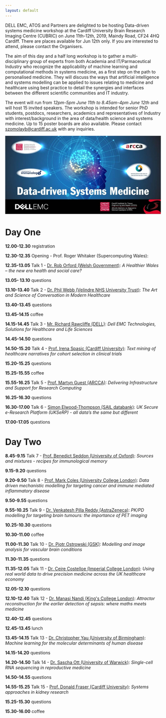 ```yaml
---
layout: default
---
```


DELL EMC, ATOS and Partners are delighted to be hosting Data-driven systems medicine workshop at the Cardiff University Brain Research Imaging Centre (CUBRIC) on June 11th-12th, 2019, Maindy Road, CF24 4HQ Cardiff. There are places available for Jun 12th only. If you are interested to attend, please contact the Organisers.


The aim of this day and a half long workshop is to gather a multi-disciplinary group of experts from both Academia and IT/Parmaceutical Industry who recognize the applicability of machine learning and computational methods in systems medicine, as a first step on the path to personalised medicine. They will discuss the ways that artificial intelligence and systems modelling can be applied to issues relating to medicine and healthcare using best practice to detail the synergies and interfaces between the different scientific communities and IT industry.


The event will run from *12pm-5pm June 11th to 8.45am-4pm June 12th* and will host 15 invited speakers. The workshop is intended for senior PhD students, postdocs, researchers, academics and representatives of Industry with interest/background in the area of data/health science and systems medicine. Up to 15 poster boards are also available. Please contact szomolayb@cardiff.ac.uk with any inquiries.

![](flyer.jpeg)


<h1>Day One</h1>

**12.00-12.30** registration

**12.30-12.35** Opening - Prof. Roger Whitaker (Supercomputing Wales):

**12.35-13.05** Talk 1 - <u>Dr. Rob Orford (Welsh Government)</u>:
_A Healthier Wales – the new era health and social care?_

**13.05- 13.10** questions

**13.10-13.40** Talk 2 - <u>Dr. Phil Webb (Velindre NHS University Trust)</u>:
_The Art and Science of Conversation in Modern Healthcare_

**13.40-13.45** questions

**13.45-14.15** coffee

**14.15-14.45** Talk 3 - <u>Mr. Richard Rawcliffe (DELL)</u>:
_Dell EMC Technologies, Solutions for Healthcare and Life Sciences_

**14.45-14.50** questions

**14.50-15.20** Talk 4 - <u>Prof. Irena Spasic (Cardiff University)</u>:
_Text mining of healthcare narratives for cohort selection in clinical trials_

**15.20-15.25** questions

**15.25-15.55** coffee

**15.55-16.25** Talk 5 - <u>Prof. Martyn Guest (ARCCA)</u>:
_Delivering Infrastructure and Support for Research Computing_

**16.25-16.30** questions

**16.30-17.00** Talk 6 - <u>Simon Elwood-Thompson (SAIL databank)</u>:
_UK Secure e-Research Platform (UKSeRP) - all data’s the same but different_

**17.00-17.05** questions

<h1>Day Two</h1>

**8.45-9.15** Talk 7 - <u>Prof. Benedict Seddon (University of Oxford)</u>:
_Sources and mixtures - recipes for immunological memory_

**9.15-9.20** questions

**9.20-9.50** Talk 8 - <u>Prof. Mark Coles (University College London)</u>:
_Data driven mechanistic modelling for targeting cancer and immune mediated inflammatory disease_

**9.50-9.55** questions

**9.55-10.25** Talk 9 - <u>Dr. Venkatesh Pilla Reddy (AstraZeneca)</u>:
_PK/PD modelling for targeting brain tumours: the importance of PET imaging_

**10.25-10.30** questions

**10.30-11.00** coffee

**11.00-11.30** Talk 10 - <u>Dr. Piotr Ostrowski (GSK)</u>:
_Modelling and image analysis for vascular brain conditions_

**11.30-11.35** questions

**11.35-12.05** Talk 11 - <u>Dr. Ceire Costelloe (Imperial College London)</u>:
_Using real world data to drive precision medicine across the UK healthcare economy_

**12.05-12.10** questions

**12.10-12.40** Talk 12 - <u>Dr. Manasi Nandi (King's College London)</u>:
_Attractor reconstruction for the earlier detection of sepsis: where maths meets medicine_

**12.40-12.45** questions

**12.45-13.45** lunch

**13.45-14.15** Talk 13 - <u>Dr. Christopher Yau (University of Birmingham)</u>:
_Machine learning for the molecular determinants of human disease_

**14.15-14.20** questions

**14.20-14.50** Talk 14 - <u>Dr. Sascha Ott (University of Warwick)</u>:
_Single-cell RNA sequencing in reproductive medicine_

**14.50-14.55** questions

**14.55-15.25** Talk 15 - <u>Prof. Donald Fraser (Cardiff University)</u>:
_Systems approaches in kidney research_

**15.25-15.30** questions

**15.30-16.00** coffee


